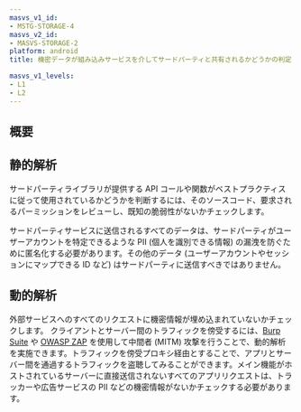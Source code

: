 ```yaml
---
masvs_v1_id:
- MSTG-STORAGE-4
masvs_v2_id:
- MASVS-STORAGE-2
platform: android
title: 機密データが組み込みサービスを介してサードパーティと共有されるかどうかの判定 (Determining Whether Sensitive Data Is Shared with Third Parties via Embedded Services)

masvs_v1_levels:
- L1
- L2
---
```


## 概要

## 静的解析

サードパーティライブラリが提供する API コールや関数がベストプラクティスに従って使用されているかどうかを判断するには、そのソースコード、要求されるパーミッションをレビューし、既知の脆弱性がないかチェックします。

サードパーティサービスに送信されるすべてのデータは、サードパーティがユーザーアカウントを特定できるような PII (個人を識別できる情報) の漏洩を防ぐために匿名化する必要があります。その他のデータ (ユーザーアカウントやセッションにマップできる ID など) はサードパーティに送信すべきではありません。

## 動的解析

外部サービスへのすべてのリクエストに機密情報が埋め込まれていないかチェックします。
クライアントとサーバー間のトラフィックを傍受するには、[Burp Suite](../../../tools/network/MASTG-TOOL-0077.md) や [OWASP ZAP](../../../tools/network/MASTG-TOOL-0079.md) を使用して中間者 (MITM) 攻撃を行うことで、動的解析を実施できます。トラフィックを傍受プロキシ経由とすることで、アプリとサーバー間を通過するトラフィックを盗聴してみることができます。メイン機能がホストされているサーバーに直接送信されないすべてのアプリリクエストは、トラッカーや広告サービスの PII などの機密情報がないかチェックする必要があります。
